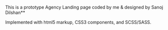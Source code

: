 This is a prototype Agency Landing page coded by me & designed by Sanoj Dilshan\*\*

Implemented with html5 markup, CSS3 components, and SCSS/SASS.
